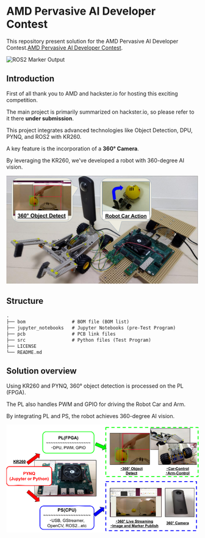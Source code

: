 # AMD Pervasive AI Developer Contest
This repository present solution for the AMD Pervasive AI Developer Contest.[AMD Pervasive AI Developer Contest](https://www.hackster.io/contests/amd2023).

![ROS2 Marker Output](https://github.com/iotengineer22/AMD-Pervasive-AI-Developer-Contest/blob/main/imgs/ros2-marker.gif)

## Introduction
First of all thank you to AMD and hackster.io for hosting this exciting competition.

The main project is primarily summarized on hackster.io, so please refer to it there **under submission**.

This project integrates advanced technologies like Object Detection, DPU, PYNQ, and ROS2 with KR260.

A key feature is the incorporation of a **360° Camera**.

By leveraging the KR260, we've developed a robot with 360-degree AI vision.

![overview](https://github.com/iotengineer22/AMD-Pervasive-AI-Developer-Contest/blob/main/imgs/overview.png)

## Structure
    .
    ├── bom                 # BOM file (BOM list)
    ├── jupyter_notebooks   # Jupyter Notebooks (pre-Test Program)
    ├── pcb                 # PCB link files   
    ├── src                 # Python files (Test Program)   
    ├── LICENSE
    └── README.md

## Solution overview

Using KR260 and PYNQ, 360° object detection is processed on the PL (FPGA).

The PL also handles PWM and GPIO for driving the Robot Car and Arm.

By integrating PL and PS, the robot achieves 360-degree AI vision.

![Using KR260 and PYNQ](https://github.com/iotengineer22/AMD-Pervasive-AI-Developer-Contest/blob/main/imgs/Using-KR260-and-PYNQ.png)


